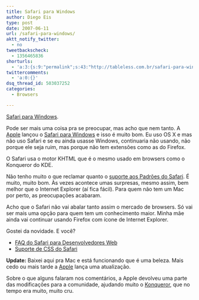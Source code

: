 ```yaml
---
title: Safari para Windows
author: Diego Eis
type: post
date: 2007-06-11
url: /safari-para-windows/
aktt_notify_twitter:
  - no
tweetbackscheck:
  - 1356465836
shorturls:
  - 'a:3:{s:9:"permalink";s:43:"http://tableless.com.br/safari-para-windows";s:7:"tinyurl";s:26:"http://tinyurl.com/3rym3f6";s:4:"isgd";s:19:"http://is.gd/sYt1Xy";}'
twittercomments:
  - 'a:0:{}'
dsq_thread_id: 503037252
categories:
  - Browsers

---
```

[Safari para Windows][1].

Pode ser mais uma coisa pra se preocupar, mas acho que nem tanto. A [Apple][2] lançou o [Safari para Windows][3] e isso é muito bom. Eu uso OS X e mas não uso Safari e se eu ainda usasse Windows, continuaria não usando, não porque ele seja ruim, mas porque não tem extensões como as do Firefox.

O Safari usa o motor KHTML que é o mesmo usado em browsers como o Konqueror do KDE.
  
Não tenho muito o que reclamar quanto o [suporte aos Padrões do Safari][4]. É muito, muito bom. Às vezes acontece umas surpresas, mesmo assim, bem melhor que o Internet Explorer (aí fica fácil). Para quem não tem um Mac por perto, as preocupações acabaram.

Acho que o Safari não vai abalar tanto assim o mercado de browsers. Só vai ser mais uma opção para quem tem um conhecimento maior. Minha mãe ainda vai continuar usando Firefox com ícone de Internet Explorer.

Gostei da novidade. E você?

  * [FAQ do Safari para Desenvolvedores Web][5]
  * [Suporte de CSS do Safari][6]

**Update:** Baixei aqui pra Mac e está funcionando que é uma beleza. Mais cedo ou mais tarde a [Apple][2] lança uma atualização.
  
Sobre o que alguns falaram nos comentários, a Apple devolveu uma parte das modificações para a comunidade, ajudando muito o [Konqueror][7], que no tempo era muito, muito cru.

 [1]: http://www.apple.com/safari/
 [2]: http://apple.com
 [3]: http://apple.com/safari
 [4]: http://developer.apple.com/internet/safari/
 [5]: http://developer.apple.com/internet/safari/faq.html
 [6]: http://developer.apple.com/internet/safari/safari_css.html
 [7]: http://www.konqueror.org/